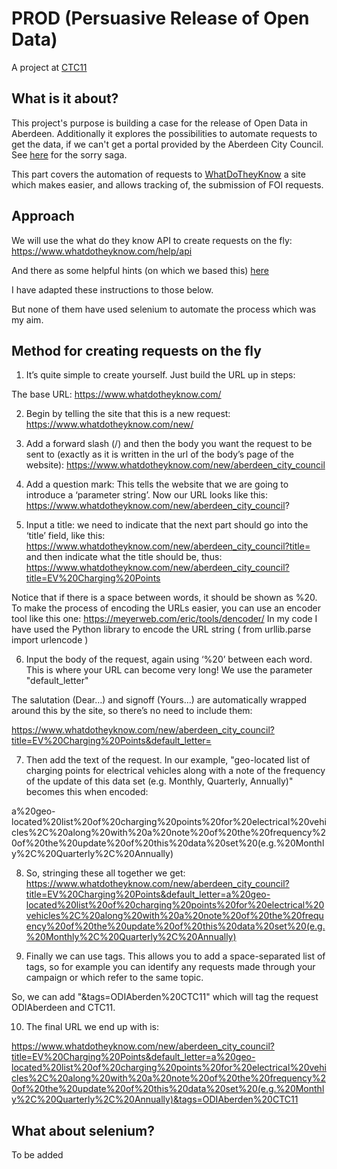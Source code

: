 # PROD (Persuasive Release of Open Data)
A project at [CTC11](http://codethecity.org.uk)

## What is it about?

This project's purpose is building a case for the release of Open Data in Aberdeen. Additionally it explores the  possibilities to automate requests to get the data, if we can't get a portal provided by the Aberdeen City Council.
See [here](http://aberdeen.theodi.org/news-blog/) for the sorry saga. 

This part covers the automation of requests to [WhatDoTheyKnow](http://whatdotheyknow.com) a site which makes easier, and allows tracking of, the submission of FOI requests. 

## Approach

We will use the what do they know API to create requests on the fly: https://www.whatdotheyknow.com/help/api

And there as some helpful hints (on which we based this) [here](https://www.mysociety.org/2016/12/19/alaveteli-for-campaigners-how-to-create-pre-written-requests-for-your-supporters/?refferer=mailnotify&uid=138 )

I have adapted these instructions to those below. 

But none of them have used selenium to automate the process which was my aim.

## Method for creating requests on the fly

1. It’s quite simple to create yourself. Just build the URL up in steps:

The base URL: https://www.whatdotheyknow.com/

2. Begin by telling the site that this is a new request: https://www.whatdotheyknow.com/new/

3. Add a forward slash (/) and then the body you want the request to be sent to (exactly as it is written in the url of the body’s page of the website): https://www.whatdotheyknow.com/new/aberdeen_city_council

4. Add a question mark: This tells the website that we are going to introduce a ‘parameter string’. Now our URL looks like this: https://www.whatdotheyknow.com/new/aberdeen_city_council?

5. Input a title: we need to indicate that the next part should go into the ‘title’ field, like this: 
https://www.whatdotheyknow.com/new/aberdeen_city_council?title= 
and then indicate what the title should be, thus: 
https://www.whatdotheyknow.com/new/aberdeen_city_council?title=EV%20Charging%20Points

Notice that if there is a space between words, it should be shown as %20. To make the process of encoding the URLs easier, you can use an encoder tool like this one: https://meyerweb.com/eric/tools/dencoder/ In my code I have used the Python library to encode the URL string ( from urllib.parse import urlencode )

6. Input the body of the request, again using ‘%20’ between each word. This is where your URL can become very long! We use the parameter "default_letter"

The salutation (Dear…) and signoff (Yours…) are automatically wrapped around this by the site, so there’s no need to include them:

https://www.whatdotheyknow.com/new/aberdeen_city_council?title=EV%20Charging%20Points&default_letter=

7. Then add the text of the request. In our example, "geo-located list of charging points for electrical vehicles along with a note of the frequency of the update of this data set (e.g. Monthly, Quarterly, Annually)" becomes this when encoded: 

a%20geo-located%20list%20of%20charging%20points%20for%20electrical%20vehicles%2C%20along%20with%20a%20note%20of%20the%20frequency%20of%20the%20update%20of%20this%20data%20set%20(e.g.%20Monthly%2C%20Quarterly%2C%20Annually)

8. So, stringing these all together we get:
https://www.whatdotheyknow.com/new/aberdeen_city_council?title=EV%20Charging%20Points&default_letter=a%20geo-located%20list%20of%20charging%20points%20for%20electrical%20vehicles%2C%20along%20with%20a%20note%20of%20the%20frequency%20of%20the%20update%20of%20this%20data%20set%20(e.g.%20Monthly%2C%20Quarterly%2C%20Annually)


9. Finally we can use tags. This allows you to add a space-separated list of tags, so for example you can identify any requests made through your campaign or which refer to the same topic. 

So, we can add "&tags=ODIAberden%20CTC11" which will tag the request ODIAberdeen and CTC11.

10. The final URL we end up with is:

https://www.whatdotheyknow.com/new/aberdeen_city_council?title=EV%20Charging%20Points&default_letter=a%20geo-located%20list%20of%20charging%20points%20for%20electrical%20vehicles%2C%20along%20with%20a%20note%20of%20the%20frequency%20of%20the%20update%20of%20this%20data%20set%20(e.g.%20Monthly%2C%20Quarterly%2C%20Annually)&tags=ODIAberden%20CTC11

## What about selenium?

To be added